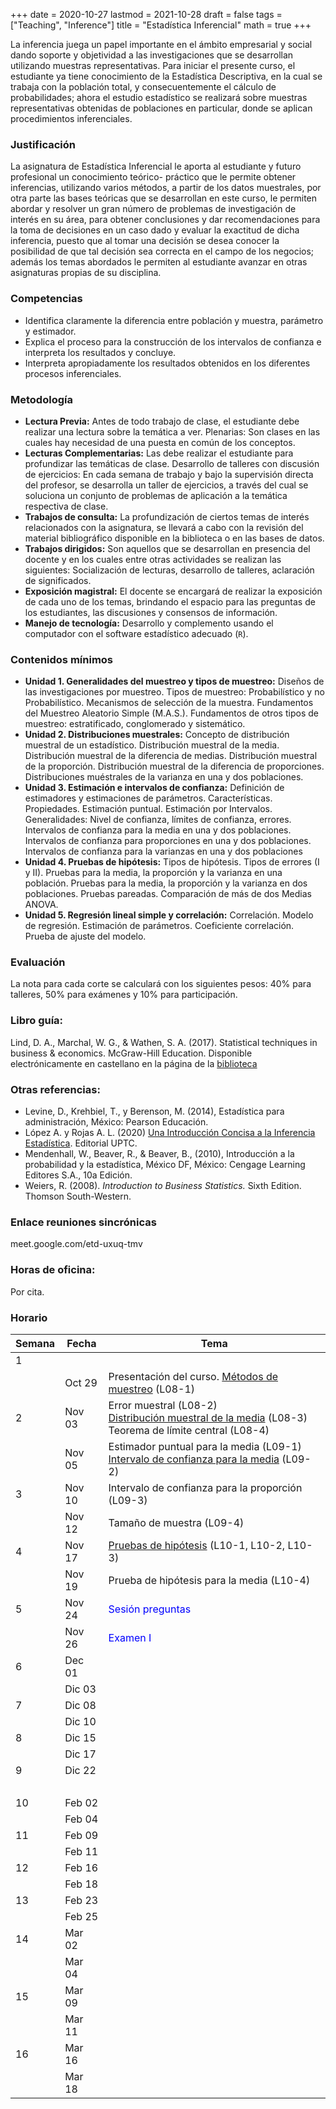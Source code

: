 +++
date      = 2020-10-27
lastmod   = 2021-10-28
draft     = false
tags      = ["Teaching", "Inference"]
title     = "Estadística Inferencial"
math      = true
+++

La inferencia juega un papel importante en el ámbito empresarial y social dando soporte y objetividad a las investigaciones que se desarrollan utilizando muestras representativas. Para iniciar el presente curso, el estudiante ya tiene conocimiento de la Estadística Descriptiva, en la cual se trabaja con la población total, y consecuentemente el cálculo de probabilidades; ahora el estudio estadístico se realizará sobre muestras representativas obtenidas de poblaciones en particular, donde se aplican procedimientos inferenciales.

### Justificación

La asignatura de Estadística Inferencial le aporta al estudiante y futuro profesional un conocimiento teórico- práctico que le permite obtener inferencias, utilizando varios métodos, a partir de los datos muestrales, por otra parte las bases teóricas que se desarrollan en este curso, le permiten abordar y resolver un gran número de problemas de investigación de interés en su área, para obtener conclusiones y dar recomendaciones para la toma de decisiones en un caso dado y evaluar la exactitud de dicha inferencia, puesto que al tomar una decisión se desea conocer la posibilidad de que tal decisión sea correcta en el campo de los negocios; además los temas abordados le permiten al estudiante avanzar en otras asignaturas propias de su disciplina.


### Competencias

* Identifica claramente la diferencia entre población y muestra, parámetro y estimador.
* Explica el proceso para la construcción de los intervalos de confianza e interpreta los resultados y concluye.
* Interpreta apropiadamente los resultados obtenidos en los diferentes procesos inferenciales.

### Metodología

+ **Lectura Previa:** Antes de todo trabajo de clase, el estudiante debe realizar una lectura sobre la temática a ver. Plenarias: Son clases en las cuales hay necesidad de una puesta en común de los conceptos.
+ **Lecturas Complementarias:** Las debe realizar el estudiante para profundizar las temáticas de clase. Desarrollo de talleres con discusión de ejercicios: En cada semana de trabajo y bajo la supervisión directa del profesor, se desarrolla un taller de ejercicios, a través del cual se soluciona un conjunto de problemas de aplicación a la temática respectiva de clase.
+ **Trabajos de consulta:** La profundización de ciertos temas de interés relacionados con la asignatura, se llevará a cabo con la revisión del material bibliográfico disponible en la biblioteca o en las bases de datos.
+ **Trabajos dirigidos:** Son aquellos que se desarrollan en presencia del docente y en los cuales entre otras actividades se realizan las siguientes: Socialización de lecturas, desarrollo de talleres, aclaración de significados.
+ **Exposición magistral:** El docente se encargará de realizar la exposición de cada uno de los temas, brindando el espacio para las preguntas de los estudiantes, las discusiones y consensos de información.
+ **Manejo de tecnología:** Desarrollo y complemento usando el computador con el software estadístico adecuado (`R`).


### Contenidos mínimos


+ **Unidad 1. Generalidades del muestreo y tipos de muestreo:** Diseños de las investigaciones por muestreo. Tipos de muestreo: Probabilístico y no Probabilístico. Mecanismos de selección de la muestra. Fundamentos del Muestreo Aleatorio Simple (M.A.S.). Fundamentos de otros tipos de muestreo: estratificado, conglomerado y sistemático.
+ **Unidad 2. Distribuciones muestrales:** Concepto de distribución muestral de un estadístico. Distribución muestral de la media. Distribución muestral de la diferencia de medias. Distribución muestral de la proporción. Distribución muestral de la diferencia de proporciones. Distribuciones muéstrales de la varianza en una y dos poblaciones.
+ **Unidad 3. Estimación e intervalos de confianza:** Definición de estimadores y estimaciones de parámetros. Características. Propiedades. Estimación puntual. Estimación por Intervalos. Generalidades: Nivel de confianza, límites de confianza, errores. Intervalos de confianza para la media en una y dos poblaciones. Intervalos de confianza para proporciones en una y dos poblaciones. Intervalos de confianza para la varianzas en una y dos poblaciones
+ **Unidad 4. Pruebas de hipótesis:** Tipos de hipótesis. Tipos de errores (I y II). Pruebas para la media, la proporción y la varianza en una población. Pruebas para la media, la proporción y la varianza en dos poblaciones. Pruebas pareadas. Comparación de más de dos Medias ANOVA.
+ **Unidad 5. Regresión lineal simple y correlación:** Correlación. Modelo de regresión. Estimación de parámetros. Coeficiente correlación. Prueba de ajuste del modelo.


### Evaluación

La nota para cada corte se calculará con los siguientes pesos: 40% para talleres, 50% para exámenes y 10% para participación. 


### Libro guía:

Lind, D. A., Marchal, W. G., & Wathen, S. A. (2017). Statistical techniques in business & economics. McGraw-Hill Education. Disponible electrónicamente en castellano en la página de la [biblioteca](https://biblio.uptc.edu.co/login?qurl=https://www.ebooks7-24.com%2fstage.aspx%3fil%3d%26pg%3d%26ed%3d256)

### Otras referencias:

+ Levine, D., Krehbiel, T., y Berenson, M. (2014), Estadística para administración, México: Pearson Educación.
+ López A. y Rojas A. L. (2020) [Una Introducción Concisa a la Inferencia Estadística](https://alexrojas.netlify.app/publication/ie/). Editorial UPTC.
+ Mendenhall, W., Beaver, R., & Beaver, B., (2010), Introducción a la probabilidad y la estadística, México DF, México: Cengage Learning Editores S.A., 10a Edición.
+ Weiers, R. (2008). *Introduction to Business Statistics.* Sixth Edition. Thomson South-Western.

### Enlace reuniones sincrónicas

meet.google.com/etd-uxuq-tmv

### Horas de oficina: 

Por cita.

### Horario

Semana | Fecha | Tema
---| ---| ---
1      | &nbsp; | &nbsp;
&nbsp; | Oct 29 | Presentación del curso. [Métodos de muestreo](https://alexrojas.netlify.app/post/bs/lec1_muestreo/) (L08-1)
2      | Nov 03 | Error muestral (L08-2) <br> [Distribución muestral de la media](https://alexrojas.netlify.app/post/bs/lec2_clt/) (L08-3)<br> Teorema de límite central (L08-4)
&nbsp; | Nov 05 | Estimador puntual para la media (L09-1)<br>[Intervalo de confianza para la media](https://alexrojas.netlify.app/post/bs/lec3_intervals/) (L09-2)
3      | Nov 10 | Intervalo de confianza para la proporción (L09-3)
&nbsp; | Nov 12 | Tamaño de muestra (L09-4)
4      | Nov 17 | [Pruebas de hipótesis](https://alexrojas.netlify.app/post/bs/lec4_tests/) (L10-1, L10-2, L10-3)
&nbsp; | Nov 19 | Prueba de hipótesis para la media (L10-4)
5      | Nov 24 | <font color="blue">Sesión preguntas</font>
&nbsp; | Nov 26 | <font color="blue">Examen I</font>
6      | Dec 01 |  &nbsp;
&nbsp; | Dic 03 | &nbsp;
7      | Dic 08 |  &nbsp;
&nbsp; | Dic 10 | &nbsp;
8      | Dic 15 |  &nbsp;
&nbsp; | Dic 17 | &nbsp;
9      | Dic 22 |  &nbsp;
&nbsp; | &nbsp; | &nbsp;
10     | Feb 02 |  &nbsp;
&nbsp; | Feb 04 | &nbsp;
11     | Feb 09 | &nbsp;
&nbsp; | Feb 11 | &nbsp;
12     | Feb 16 |  &nbsp;
&nbsp; | Feb 18 | &nbsp;
13     | Feb 23 |  &nbsp;
&nbsp; | Feb 25 | &nbsp;
14     | Mar 02 |  &nbsp;
&nbsp; | Mar 04 | &nbsp;
15     | Mar 09 |  &nbsp;
&nbsp; | Mar 11 | &nbsp;
16     | Mar 16 |  &nbsp;
&nbsp; | Mar 18 | &nbsp;
